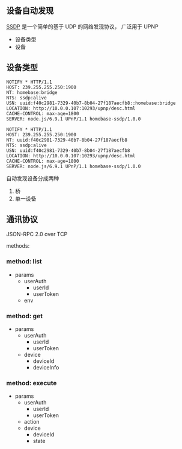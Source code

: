 ## 设备自动发现

[SSDP](https://zh.wikipedia.org/wiki/%E7%AE%80%E5%8D%95%E6%9C%8D%E5%8A%A1%E5%8F%91%E7%8E%B0%E5%8D%8F%E8%AE%AE) 是一个简单的基于 UDP 的网络发现协议， 广泛用于 UPNP

- 设备类型
- 设备

## 设备类型


```
NOTIFY * HTTP/1.1
HOST: 239.255.255.250:1900
NT: homebase:bridge
NTS: ssdp:alive
USN: uuid:f40c2981-7329-40b7-8b04-27f187aecfb8::homebase:bridge
LOCATION: http://10.0.0.107:10293/upnp/desc.html
CACHE-CONTROL: max-age=1800
SERVER: node.js/6.9.1 UPnP/1.1 homebase-ssdp/1.0.0
```


```
NOTIFY * HTTP/1.1
HOST: 239.255.255.250:1900
NT: uuid:f40c2981-7329-40b7-8b04-27f187aecfb8
NTS: ssdp:alive
USN: uuid:f40c2981-7329-40b7-8b04-27f187aecfb8
LOCATION: http://10.0.0.107:10293/upnp/desc.html
CACHE-CONTROL: max-age=1800
SERVER: node.js/6.9.1 UPnP/1.1 homebase-ssdp/1.0.0
```

自动发现设备分成两种

1. 桥
2. 单一设备


## 通讯协议

JSON-RPC 2.0 over TCP

methods:

### method: list

- params
  - userAuth
    - userId
    - userToken
  - env

### method: get

- params
  - userAuth
    - userId
    - userToken
  - device
    - deviceId
    - deviceInfo

### method: execute

- params
  - userAuth
    - userId
    - userToken
  - action
  - device
    - deviceId
    - state
